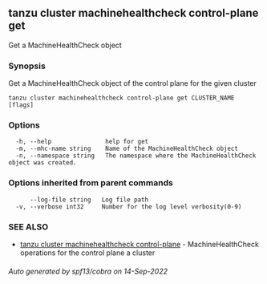 ## tanzu cluster machinehealthcheck control-plane get

Get a MachineHealthCheck object

### Synopsis

Get a MachineHealthCheck object of the control plane for the given cluster

```
tanzu cluster machinehealthcheck control-plane get CLUSTER_NAME [flags]
```

### Options

```
  -h, --help               help for get
  -m, --mhc-name string    Name of the MachineHealthCheck object
  -n, --namespace string   The namespace where the MachineHealthCheck object was created.
```

### Options inherited from parent commands

```
      --log-file string   Log file path
  -v, --verbose int32     Number for the log level verbosity(0-9)
```

### SEE ALSO

* [tanzu cluster machinehealthcheck control-plane](tanzu_cluster_machinehealthcheck_control-plane.md)	 - MachineHealthCheck operations for the control plane a cluster

###### Auto generated by spf13/cobra on 14-Sep-2022
